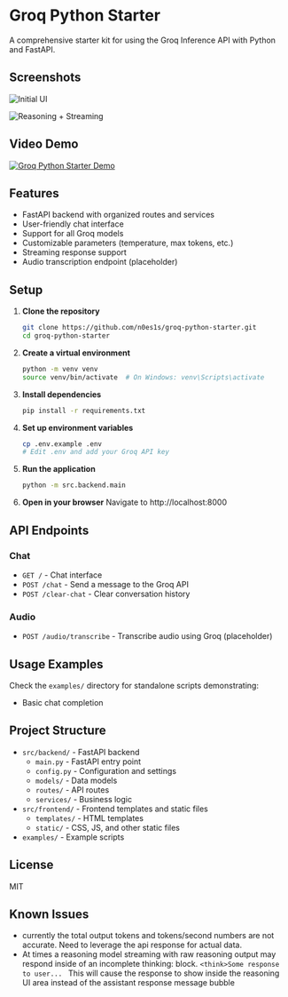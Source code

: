 # Groq Python Starter

A comprehensive starter kit for using the Groq Inference API with Python and FastAPI.

## Screenshots

![Initial UI](https://imagedelivery.net/zXlq05wYFoBwvKqP-va6Ow/c0de54bf-9bd2-4ccc-cf92-321fee26cc00/public)

![Reasoning + Streaming](https://imagedelivery.net/zXlq05wYFoBwvKqP-va6Ow/c26fdb41-6f2b-42eb-82aa-261c9f6bba00/public)

## Video Demo

[![Groq Python Starter Demo](https://imagedelivery.net/zXlq05wYFoBwvKqP-va6Ow/b53d5d2c-8bd9-4bb8-38fe-8542a934b200/public)](https://customer-h1dmd6g74echkjh3.cloudflarestream.com/3b860dac186bb01b981b7f879e857724/watch)



## Features

- FastAPI backend with organized routes and services
- User-friendly chat interface
- Support for all Groq models
- Customizable parameters (temperature, max tokens, etc.)
- Streaming response support
- Audio transcription endpoint (placeholder)

## Setup

1. **Clone the repository**
   ```bash
   git clone https://github.com/n0es1s/groq-python-starter.git
   cd groq-python-starter
   ```

2. **Create a virtual environment**
   ```bash
   python -m venv venv
   source venv/bin/activate  # On Windows: venv\Scripts\activate
   ```

3. **Install dependencies**
   ```bash
   pip install -r requirements.txt
   ```

4. **Set up environment variables**
   ```bash
   cp .env.example .env
   # Edit .env and add your Groq API key
   ```

5. **Run the application**
   ```bash
   python -m src.backend.main
   ```

6. **Open in your browser**
   Navigate to http://localhost:8000

## API Endpoints

### Chat

- `GET /` - Chat interface
- `POST /chat` - Send a message to the Groq API
- `POST /clear-chat` - Clear conversation history

### Audio

- `POST /audio/transcribe` - Transcribe audio using Groq (placeholder)

## Usage Examples

Check the `examples/` directory for standalone scripts demonstrating:
- Basic chat completion

## Project Structure
- `src/backend/` - FastAPI backend
  - `main.py` - FastAPI entry point
  - `config.py` - Configuration and settings
  - `models/` - Data models
  - `routes/` - API routes
  - `services/` - Business logic
- `src/frontend/` - Frontend templates and static files
  - `templates/` - HTML templates
  - `static/` - CSS, JS, and other static files
- `examples/` - Example scripts

## License

MIT

## Known Issues 
- currently the total output tokens and tokens/second numbers are not accurate. Need to leverage the api response for actual data. 
- At times a reasoning model streaming with raw reasoning output may respond inside of an incomplete thinking: block. 
        ```
        <think>Some response to user... 
        ```
    This will cause the response to show inside the reasoning UI area instead of the assistant response message bubble 
